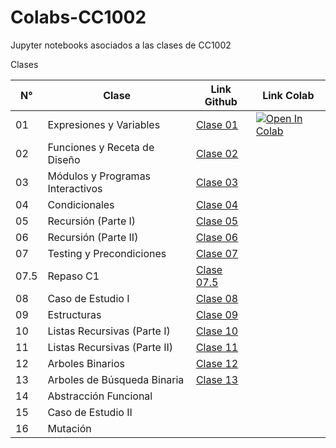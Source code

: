 # Colabs-CC1002
Jupyter notebooks asociados a las clases de CC1002


Clases

| N° | Clase                            | Link Github | Link Colab |
|----|----------------------------------|-------------|------------|
| 01 | Expresiones y Variables          | [Clase 01](/Clase_01_Expresiones_y_Variables/Clase01_Expresiones_y_Variables.ipynb)             | <a href="https://colab.research.google.com/github/valentitos/Colabs-CC1002/blob/main/Clase_01_Expresiones_y_Variables/Clase01_Expresiones_y_Variables.ipynb" target="_parent"><img src="https://colab.research.google.com/assets/colab-badge.svg" alt="Open In Colab"/></a>           |
| 02 | Funciones y Receta de Diseño     | [Clase 02](/Clase_02_Funciones/Clase02_Diseño_de_funciones.ipynb)            |            |
| 03 | Módulos y Programas Interactivos | [Clase 03](/Clase_03_Modulos/Clase03_Modulos_y_Programas_Interactivos.ipynb)           |            |
| 04 | Condicionales                    | [Clase 04](/Clase_04_Condicionales/Clase04_Condicionales.ipynb)            |            |
| 05 | Recursión (Parte I)              | [Clase 05](/Clase_05_Recursion_parte1/Clase05_Recursion_parte1.ipynb)            |            |
| 06 | Recursión (Parte II)             | [Clase 06](/Clase_06_Recursion_parte2/Clase06_Recursion_2.ipynb)            |            |
| 07 | Testing y Precondiciones         | [Clase 07](/Clase_07_Testing/Clase07_Testing.ipynb)            |            |
| 07.5 | Repaso C1       | [Clase 07.5](/Clase_07_5_RepasoC1/Clase07_5_RepasoC1.ipynb)            |            |
| 08 | Caso de Estudio I                | [Clase 08](/Clase_08_CasoEstudio_I/Clase08_Caso_Estudio_I.ipynb)            |            |
| 09 | Estructuras                      | [Clase 09](/Clase_09_Estructuras/Clase09_Estructuras.ipynb)            |            |
| 10 | Listas Recursivas (Parte I)      | [Clase 10](/Clase_10_Listas_Recursivas/Clase10_Listas_recursivas.ipynb)            |            |
| 11 | Listas Recursivas (Parte II)     | [Clase 11](/Clase_11_Listas_Recursivas_parte2/Clase11_Listas_recursivas_parte2.ipynb)            |            |
| 12 | Arboles Binarios                 | [Clase 12](/Clase_12_Arboles_Binarios/Clase12_Arboles_Binarios.ipynb)            |            |
| 13 | Arboles de Búsqueda Binaria      | [Clase 13](/Clase_13_Arboles_Busqueda_Binaria/Clase13_Arboles_Busqueda_Binaria.ipynb)            |            |
| 14 | Abstracción Funcional            |           |            |
| 15 | Caso de Estudio II               |            |            |
| 16 | Mutación                         |           |            |